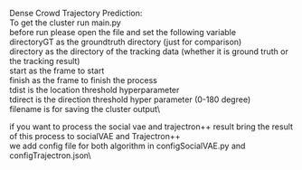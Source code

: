 Dense Crowd Trajectory Prediction:\
To get the cluster run main.py\
before run please open the file and set the following variable\
directoryGT as the groundtruth directory (just for comparison)\
directory as the directory of the tracking data (whether it is ground truth or the tracking result)\
start as the frame to start\
finish as the frame to finish the process\
tdist is the location threshold hyperparameter\
tdirect is the direction threshold hyper parameter (0-180 degree)\
filename is for saving the cluster output\

if you want to process the social vae and trajectron++ result bring the result of this process to socialVAE and Trajectron++\
we add config file for both algorithm in configSocialVAE.py and configTrajectron.json\